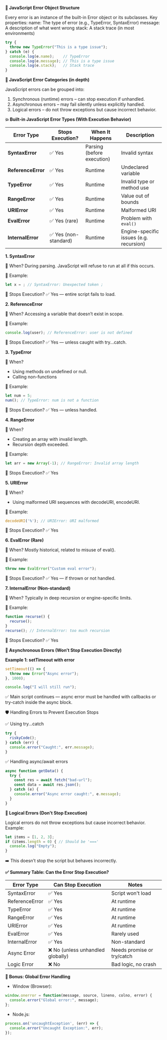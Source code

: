 **🧠 JavaScript Error Object Structure**

Every error is an instance of the built-in Error object or its subclasses. Key properties:
name: The type of error (e.g., TypeError, SyntaxError)
message: A description of what went wrong
stack: A stack trace (in most environments)

```js
try {
  throw new TypeError("This is a type issue");
} catch (e) {
  console.log(e.name);    // TypeError
  console.log(e.message); // This is a type issue
  console.log(e.stack);   // Stack trace
}

```

**🧩 JavaScript Error Categories (in depth)**

JavaScript errors can be grouped into:

1. Synchronous (runtime) errors – can stop execution if unhandled.
2. Asynchronous errors – may fail silently unless explicitly handled.
3. Logical errors – do not throw exceptions but cause incorrect behavior.

**💥 Built-in JavaScript Error Types (With Execution Behavior)**

| Error Type         | Stops Execution?     | When It Happens            | Description                             |
| ------------------ | -------------------- | -------------------------- | --------------------------------------- |
| **SyntaxError**    | ✅ Yes                | Parsing (before execution) | Invalid syntax                          |
| **ReferenceError** | ✅ Yes                | Runtime                    | Undeclared variable                     |
| **TypeError**      | ✅ Yes                | Runtime                    | Invalid type or method use              |
| **RangeError**     | ✅ Yes                | Runtime                    | Value out of bounds                     |
| **URIError**       | ✅ Yes                | Runtime                    | Malformed URI                           |
| **EvalError**      | ✅ Yes (rare)         | Runtime                    | Problem with `eval()`                   |
| **InternalError**  | ✅ Yes (non-standard) | Runtime                    | Engine-specific issues (e.g. recursion) |


**1. SyntaxError**

🔹 When?
During parsing. JavaScript will refuse to run at all if this occurs.

🔹 Example:
```js
let x = ; // SyntaxError: Unexpected token ;

```
🔹 Stops Execution?
✅ Yes — entire script fails to load.

**2. ReferenceError**

🔹 When?
Accessing a variable that doesn’t exist in scope.

🔹 Example:
```js
console.log(user); // ReferenceError: user is not defined

```

🔹 Stops Execution?
✅ Yes — unless caught with try...catch.

**3. TypeError**

🔹 When?
- Using methods on undefined or null.
- Calling non-functions

🔹 Example:
```js
let num = 5;
num(); // TypeError: num is not a function

```
🔹 Stops Execution?
✅ Yes — unless handled.

**4. RangeError**

🔹 When?
- Creating an array with invalid length.
- Recursion depth exceeded.

🔹 Example:
```js
let arr = new Array(-1); // RangeError: Invalid array length

```
🔹 Stops Execution?  ✅ Yes

**5. URIError**

🔹 When?
- Using malformed URI sequences with decodeURI, encodeURI.

🔹 Example:

```js
decodeURI('%'); // URIError: URI malformed

```

🔹 Stops Execution?
✅ Yes

**6. EvalError (Rare)**

🔹 When?
Mostly historical, related to misuse of eval().

🔹 Example:
```js
throw new EvalError("Custom eval error");

```

🔹 Stops Execution?
✅ Yes — if thrown or not handled.

**7. InternalError (Non-standard)**

🔹 When?
Typically in deep recursion or engine-specific limits.

🔹 Example:
```js
function recurse() {
  recurse();
}
recurse(); // InternalError: too much recursion

```

🔹 Stops Execution?
✅ Yes


**🔄 Asynchronous Errors (Won’t Stop Execution Directly)**

**Example 1: setTimeout with error**

```js
setTimeout(() => {
  throw new Error("Async error");
}, 1000);

console.log("I will still run");
```

✅ Main script continues — async error must be handled with callbacks or try-catch inside the async block.

🛡️ Handling Errors to Prevent Execution Stops

✅ Using try...catch

```js
try {
  riskyCode();
} catch (err) {
  console.error("Caught:", err.message);
}

```

✅ Handling async/await errors

```js
async function getData() {
  try {
    const res = await fetch("bad-url");
    const data = await res.json();
  } catch (e) {
    console.error("Async error caught:", e.message);
  }
}

```

**🧠 Logical Errors (Don't Stop Execution)**

Logical errors do not throw exceptions but cause incorrect behavior.
Example:

```js
let items = [1, 2, 3];
if (items.length = 0) { // Should be '==='
  console.log("Empty");
}

```
➡️ This doesn’t stop the script but behaves incorrectly.


**✅ Summary Table: Can the Error Stop Execution?**

| Error Type     | Can Stop Execution               | Notes                      |
| -------------- | -------------------------------- | -------------------------- |
| SyntaxError    | ✅ Yes                            | Script won't load          |
| ReferenceError | ✅ Yes                            | At runtime                 |
| TypeError      | ✅ Yes                            | At runtime                 |
| RangeError     | ✅ Yes                            | At runtime                 |
| URIError       | ✅ Yes                            | At runtime                 |
| EvalError      | ✅ Yes                            | Rarely used                |
| InternalError  | ✅ Yes                            | Non-standard               |
| Async Error    | ❌ No (unless unhandled globally) | Needs promise or try/catch |
| Logic Error    | ❌ No                             | Bad logic, no crash        |


**🧰 Bonus: Global Error Handling**

- Window (Browser):

```js
window.onerror = function(message, source, lineno, colno, error) {
  console.error("Global error:", message);
};

```
- Node.js:

```js
process.on('uncaughtException', (err) => {
  console.error("Uncaught Exception:", err);
});

```


